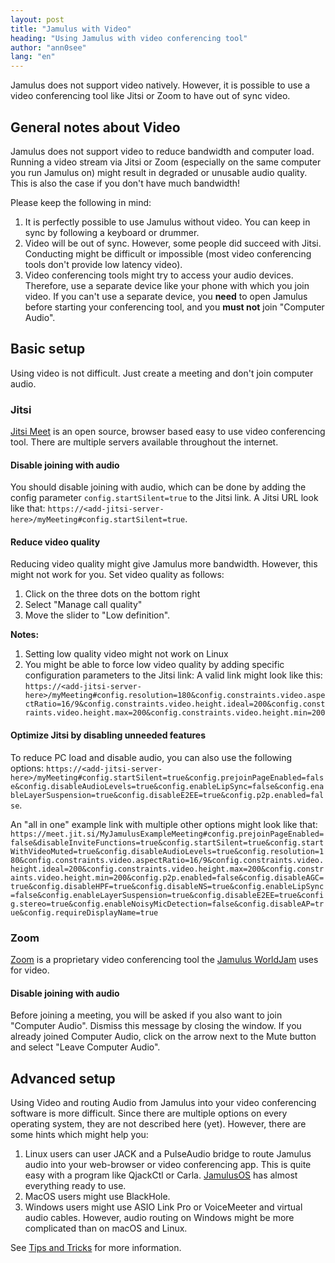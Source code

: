 ```yaml
---
layout: post
title: "Jamulus with Video"
heading: "Using Jamulus with video conferencing tool"
author: "ann0see"
lang: "en"
---
```


Jamulus does not support video natively. However, it is possible to use a video conferencing tool like Jitsi or Zoom to have out of sync video.

<!--more-->

## General notes about Video

Jamulus does not support video to reduce bandwidth and computer load. Running a video stream via Jitsi or Zoom (especially on the same computer you run Jamulus on) might result in degraded or unusable audio quality. This is also the case if you don't have much bandwidth!

Please keep the following in mind:

1. It is perfectly possible to use Jamulus without video. You can keep in sync by following a keyboard or drummer.
2. Video will be out of sync. However, some people did succeed with Jitsi. Conducting might be difficult or impossible (most video conferencing tools don't provide low latency video).
3. Video conferencing tools might try to access your audio devices. Therefore, use a separate device like your phone with which you join video. If you can't use a separate device, you **need** to open Jamulus before starting your conferencing tool, and you **must not** join "Computer Audio".

## Basic setup

Using video is not difficult. Just create a meeting and don't join computer audio.

### Jitsi

[Jitsi Meet](https://meet.jit.si/) is an open source, browser based easy to use video conferencing tool. There are multiple servers available throughout the internet.

#### Disable joining with audio

You should disable joining with audio, which can be done by adding the config parameter `config.startSilent=true` to the Jitsi link. A Jitsi URL look like that: `https://<add-jitsi-server-here>/myMeeting#config.startSilent=true`.

#### Reduce video quality

Reducing video quality might give Jamulus more bandwidth. However, this might not work for you. Set video quality as follows:

1. Click on the three dots on the bottom right
2. Select "Manage call quality"
3. Move the slider to "Low definition".

**Notes:**
1. Setting low quality video might not work on Linux
2. You might be able to force low video quality by adding specific configuration parameters to the Jitsi link: A valid link might look like this: `https://<add-jitsi-server-here>/myMeeting#config.resolution=180&config.constraints.video.aspectRatio=16/9&config.constraints.video.height.ideal=200&config.constraints.video.height.max=200&config.constraints.video.height.min=200`

#### Optimize Jitsi by disabling unneeded features

To reduce PC load and disable audio, you can also use the following options: `https://<add-jitsi-server-here>/myMeeting#config.startSilent=true&config.prejoinPageEnabled=false&config.disableAudioLevels=true&config.enableLipSync=false&config.enableLayerSuspension=true&config.disableE2EE=true&config.p2p.enabled=false`.

An "all in one" example link with multiple other options might look like that: `https://meet.jit.si/MyJamulusExampleMeeting#config.prejoinPageEnabled=false&disableInviteFunctions=true&config.startSilent=true&config.startWithVideoMuted=true&config.disableAudioLevels=true&config.resolution=180&config.constraints.video.aspectRatio=16/9&config.constraints.video.height.ideal=200&config.constraints.video.height.max=200&config.constraints.video.height.min=200&config.p2p.enabled=false&config.disableAGC=true&config.disableHPF=true&config.disableNS=true&config.enableLipSync=false&config.enableLayerSuspension=true&config.disableE2EE=true&config.stereo=true&config.enableNoisyMicDetection=false&config.disableAP=true&config.requireDisplayName=true`


### Zoom

[Zoom](https://zoom.us/) is a proprietary video conferencing tool the [Jamulus WorldJam](https://worldjam.vip/) uses for video.

#### Disable joining with audio

Before joining a meeting, you will be asked if you also want to join "Computer Audio". Dismiss this message by closing the window. If you already joined Computer Audio, click on the arrow next to the Mute button and select "Leave Computer Audio".

## Advanced setup

Using Video and routing Audio from Jamulus into your video conferencing software is more difficult. Since there are multiple options on every operating system, they are not described here (yet). However, there are some hints which might help you:

1. Linux users can user JACK and a PulseAudio bridge to route Jamulus audio into your web-browser or video conferencing app. This is quite easy with a program like QjackCtl or Carla. [JamulusOS](https://sourceforge.net/projects/jamulus-os/) has almost everything ready to use.
2. MacOS users might use BlackHole.
3. Windows users might use ASIO Link Pro or VoiceMeeter and virtual audio cables. However, audio routing on Windows might be more complicated than on macOS and Linux.

See [Tips and Tricks](/wiki/Tips-Tricks-More#using-jamulus-audio-in-zoom-or-other-meeting-apps) for more information.
